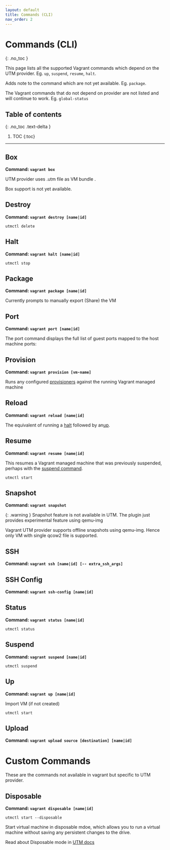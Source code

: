```yaml
---
layout: default
title: Commands (CLI)
nav_order: 2
---
```


# Commands (CLI)
{: .no_toc }

This page lists all the supported Vagrant commands which depend on the  UTM provider. Eg. `up`, `suspend`, `resume`, `halt`.

Adds note to the command which are not yet available. Eg. `package`.

The Vagrant commands that do not depend on provider are not listed and will continue to work. Eg. `global-status`

## Table of contents
{: .no_toc .text-delta }

1. TOC
{:toc}


---

## **Box**

**Command: `vagrant box`**

UTM provider uses .utm file as VM bundle .

Box support is not yet available.

## **Destroy**

**Command: `vagrant destroy [name|id]`**

```utmctl delete```

## **Halt**

**Command: `vagrant halt [name|id]`**

```utmctl stop```

## **Package**

**Command: `vagrant package [name|id]`**

Currently prompts to manually export (Share) the VM



## **Port**

**Command: `vagrant port [name|id]`**

The port command displays the full list of guest ports mapped to the host machine ports:



## **Provision**

**Command: `vagrant provision [vm-name]`**

Runs any configured [provisioners](https://developer.hashicorp.com/vagrant/docs/provisioning) against the running Vagrant managed machine



## **Reload**

**Command: `vagrant reload [name|id]`**

The equivalent of running a [halt](https://developer.hashicorp.com/vagrant/docs/cli/halt) followed by an[up](https://developer.hashicorp.com/vagrant/docs/cli/up).



## **Resume**

**Command: `vagrant resume [name|id]`**

This resumes a Vagrant managed machine that was previously suspended, perhaps with the [suspend command](https://developer.hashicorp.com/vagrant/docs/cli/suspend).

```utmctl start```



## **Snapshot**

**Command: `vagrant snapshot`**

{: .warning }
Snapshot feature is not available in UTM. 
The plugin just provides experimental feature using qemu-img 

Vagrant UTM provider supports offline snapshots using 
qemu-img. Hence only VM with single qcow2 file is supported.



## **SSH**

**Command: `vagrant ssh [name|id] [-- extra_ssh_args]`**



## **SSH Config**

**Command: `vagrant ssh-config [name|id]`**



## **Status**

**Command: `vagrant status [name|id]`**

`utmctl status`



## **Suspend**

**Command: `vagrant suspend [name|id]`**

`utmctl suspend`



## **Up**

**Command: `vagrant up [name|id]`**

Import VM (if not created)

`utmctl start`



## **Upload**

**Command: `vagrant upload source [destination] [name|id]`**



# **Custom Commands**

These are the commands not available in vagrant but specific to UTM provider.

## Disposable

**Command: `vagrant disposable [name|id]`**

`utmctl start --disposable`

Start virtual machine in disposable mdoe, which allows you to run a virtual machine without saving any persistent changes to the drive.

Read about Disposable mode in [UTM docs](https://docs.getutm.app/advanced/disposable/)